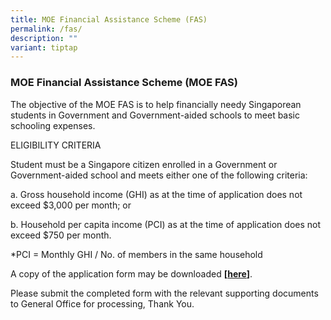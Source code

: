 ```yaml
---
title: MOE Financial Assistance Scheme (FAS)
permalink: /fas/
description: ""
variant: tiptap
---
```

### **MOE Financial Assistance Scheme (MOE FAS)**
The objective of the MOE FAS is to help financially needy Singaporean students in Government and Government-aided schools to meet basic schooling expenses.

ELIGIBILITY CRITERIA 

Student must be a Singapore citizen enrolled in a Government or Government-aided school and meets either one of the following criteria:

a. Gross household income (GHI) as at the time of application does not exceed $3,000 per month; or

b. Household per capita income (PCI) as at the time of application does not exceed $750 per month.


\*PCI = Monthly GHI / No. of members in the same household&nbsp;

A copy of the application form may be downloaded&nbsp;**[[here](/files/fas_application%20form_19oct22.pdf)]**.&nbsp; 
				 
Please submit the completed form with the relevant supporting documents to General Office  for processing, Thank You.
